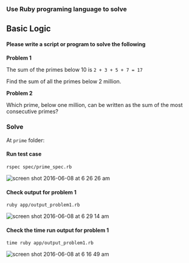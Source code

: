 ### Use Ruby programing language to solve

## Basic Logic

#### Please write a script or program to solve the following

**Problem 1**

The sum of the primes below 10 is `2 + 3 + 5 + 7 = 17`

Find the sum of all the primes below 2 million.

**Problem 2**

Which prime, below one million, can be written as the sum of the most consecutive primes?

### Solve

At `prime` folder:

#### Run test case

```
rspec spec/prime_spec.rb
```

![screen shot 2016-06-08 at 6 26 26 am](https://cloud.githubusercontent.com/assets/6791942/15878063/3994ebb2-2d42-11e6-90db-dfd3a10e5d3a.png)

#### Check output for problem 1

```
ruby app/output_problem1.rb
```

![screen shot 2016-06-08 at 6 29 14 am](https://cloud.githubusercontent.com/assets/6791942/15878090/6fc0756c-2d42-11e6-9399-6f93f49c08d4.png)

#### Check the time run output for problem 1

```
time ruby app/output_problem1.rb
```

![screen shot 2016-06-08 at 6 16 49 am](https://cloud.githubusercontent.com/assets/6791942/15878059/3792feb2-2d42-11e6-8ff9-8bcc696f71b3.png)
